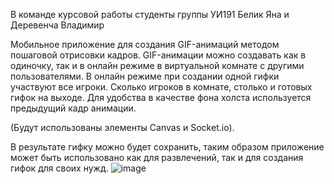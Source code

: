 В команде курсовой работы студенты группы УИ191 Белик Яна и Деревенча Владимир

Мобильное приложение для создания GIF-анимаций методом пошаговой отрисовки кадров. GIF-анимации можно создавать как в одиночку, так и в онлайн режиме в виртуальной комнате с другими пользователями. В онлайн режиме при создании одной гифки участвуют все игроки. Сколько игроков в комнате, столько и готовых гифок на выходе. Для удобства в качестве фона холста используется предыдущий кадр анимации.

(Будут использованы элементы Canvas и Socket.io).

В результате гифку можно будет сохранить, таким образом приложение может быть использовано как для развлечений, так и для создания гифок для своих нужд.
![image](https://user-images.githubusercontent.com/61017225/165675483-6d2d6f72-08e1-471f-9f83-a7f382404348.png)
